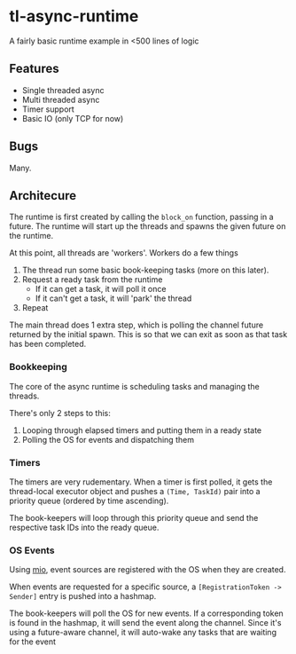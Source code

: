 # tl-async-runtime

A fairly basic runtime example in <500 lines of logic

## Features

* Single threaded async
* Multi threaded async
* Timer support
* Basic IO (only TCP for now)

## Bugs

Many.

## Architecure

The runtime is first created by calling the `block_on` function, passing in a future.
The runtime will start up the threads and spawns the given future on the runtime.

At this point, all threads are 'workers'. Workers do a few things

1. The thread run some basic book-keeping tasks (more on this later).
2. Request a ready task from the runtime
    * If it can get a task, it will poll it once
    * If it can't get a task, it will 'park' the thread
3. Repeat

The main thread does 1 extra step, which is polling the channel future returned by the initial spawn.
This is so that we can exit as soon as that task has been completed.

### Bookkeeping

The core of the async runtime is scheduling tasks and managing the threads.

There's only 2 steps to this:
1. Looping through elapsed timers and putting them in a ready state
2. Polling the OS for events and dispatching them

### Timers

The timers are very rudementary. When a timer is first polled, it
gets the thread-local executor object and pushes a `(Time, TaskId)` pair
into a priority queue (ordered by time ascending).

The book-keepers will loop through this priority queue and send the respective task IDs
into the ready queue.

### OS Events

Using [mio](https://crates.io/crates/mio), event sources are registered
with the OS when they are created.

When events are requested for a specific source, a `[RegistrationToken -> Sender]` entry is pushed into
a hashmap.

The book-keepers will poll the OS for new events. If a corresponding token is found in the hashmap,
it will send the event along the channel. Since it's using a future-aware channel, it will auto-wake
any tasks that are waiting for the event

